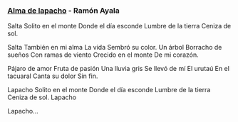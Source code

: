 ### [Alma de lapacho](https://www.youtube.com/watch?v=i-mwsUGBzI4) - Ramón Ayala

Salta
Solito en el monte
Donde el día esconde
Lumbre de la tierra
Ceniza de sol.

Salta
También en mi alma
La vida
Sembró su color.
Un árbol
Borracho de sueños
Con ramas de viento
Crecido en el monte
De mi corazón.

Pájaro de amor
Fruta de pasión
Una lluvia gris
Se llevó de mí
El urutaú
En el tacuaral
Canta su dolor
Sin fin.

Lapacho
Solito en el monte
Donde el día esconde
Lumbre de la tierra
Ceniza de sol.
Lapacho

Lapacho...
